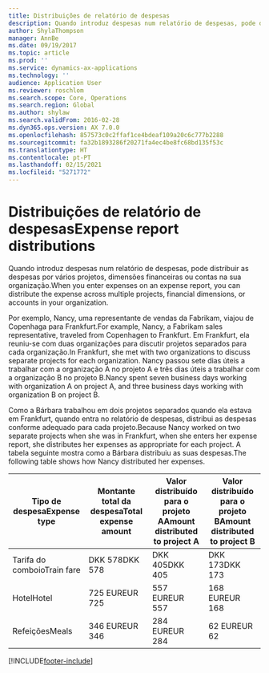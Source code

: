 ```yaml
---
title: Distribuições de relatório de despesas
description: Quando introduz despesas num relatório de despesas, pode distribuir as despesas por vários projetos, entidades legais ou contas na sua organização.
author: ShylaThompson
manager: AnnBe
ms.date: 09/19/2017
ms.topic: article
ms.prod: ''
ms.service: dynamics-ax-applications
ms.technology: ''
audience: Application User
ms.reviewer: roschlom
ms.search.scope: Core, Operations
ms.search.region: Global
ms.author: shylaw
ms.search.validFrom: 2016-02-28
ms.dyn365.ops.version: AX 7.0.0
ms.openlocfilehash: 857573c0c2ffaf1ce4bdeaf109a20c6c777b2288
ms.sourcegitcommit: fa32b1893286f20271fa4ec4be8fc68bd135f53c
ms.translationtype: HT
ms.contentlocale: pt-PT
ms.lasthandoff: 02/15/2021
ms.locfileid: "5271772"
---
```

# <a name="expense-report-distributions"></a><span data-ttu-id="fa77d-103">Distribuições de relatório de despesas</span><span class="sxs-lookup"><span data-stu-id="fa77d-103">Expense report distributions</span></span>

<span data-ttu-id="fa77d-104">Quando introduz despesas num relatório de despesas, pode distribuir as despesas por vários projetos, dimensões financeiras ou contas na sua organização.</span><span class="sxs-lookup"><span data-stu-id="fa77d-104">When you enter expenses on an expense report, you can distribute the expense across multiple projects, financial dimensions, or accounts in your organization.</span></span>

<span data-ttu-id="fa77d-105">Por exemplo, Nancy, uma representante de vendas da Fabrikam, viajou de Copenhaga para Frankfurt.</span><span class="sxs-lookup"><span data-stu-id="fa77d-105">For example, Nancy, a Fabrikam sales representative, traveled from Copenhagen to Frankfurt.</span></span> <span data-ttu-id="fa77d-106">Em Frankfurt, ela reuniu-se com duas organizações para discutir projetos separados para cada organização.</span><span class="sxs-lookup"><span data-stu-id="fa77d-106">In Frankfurt, she met with two organizations to discuss separate projects for each organization.</span></span> <span data-ttu-id="fa77d-107">Nancy passou sete dias úteis a trabalhar com a organização A no projeto A e três dias úteis a trabalhar com a organização B no projeto B.</span><span class="sxs-lookup"><span data-stu-id="fa77d-107">Nancy spent seven business days working with organization A on project A, and three business days working with organization B on project B.</span></span>

<span data-ttu-id="fa77d-108">Como a Bárbara trabalhou em dois projetos separados quando ela estava em Frankfurt, quando entra no relatório de despesas, distribui as despesas conforme adequado para cada projeto.</span><span class="sxs-lookup"><span data-stu-id="fa77d-108">Because Nancy worked on two separate projects when she was in Frankfurt, when she enters her expense report, she distributes her expenses as appropriate for each project.</span></span> <span data-ttu-id="fa77d-109">A tabela seguinte mostra como a Bárbara distribuiu as suas despesas.</span><span class="sxs-lookup"><span data-stu-id="fa77d-109">The following table shows how Nancy distributed her expenses.</span></span>


| <span data-ttu-id="fa77d-110">Tipo de despesa</span><span class="sxs-lookup"><span data-stu-id="fa77d-110">Expense type</span></span> | <span data-ttu-id="fa77d-111">Montante total da despesa</span><span class="sxs-lookup"><span data-stu-id="fa77d-111">Total expense amount</span></span>|<span data-ttu-id="fa77d-112">Valor distribuído para o projeto A</span><span class="sxs-lookup"><span data-stu-id="fa77d-112">Amount distributed to project A</span></span>| <span data-ttu-id="fa77d-113">Valor distribuído para o projeto B</span><span class="sxs-lookup"><span data-stu-id="fa77d-113">Amount distributed to project B</span></span> |
|--------------|---------------------|-------------------------------|---------------------------------|
|<span data-ttu-id="fa77d-114">Tarifa do comboio</span><span class="sxs-lookup"><span data-stu-id="fa77d-114">Train fare</span></span>   |<span data-ttu-id="fa77d-115">DKK 578</span><span class="sxs-lookup"><span data-stu-id="fa77d-115">DKK 578</span></span>              |<span data-ttu-id="fa77d-116">DKK 405</span><span class="sxs-lookup"><span data-stu-id="fa77d-116">DKK 405</span></span>                        |<span data-ttu-id="fa77d-117">DKK 173</span><span class="sxs-lookup"><span data-stu-id="fa77d-117">DKK 173</span></span>                          |
|<span data-ttu-id="fa77d-118">Hotel</span><span class="sxs-lookup"><span data-stu-id="fa77d-118">Hotel</span></span>         |<span data-ttu-id="fa77d-119">725 EUR</span><span class="sxs-lookup"><span data-stu-id="fa77d-119">EUR 725</span></span>              |<span data-ttu-id="fa77d-120">557 EUR</span><span class="sxs-lookup"><span data-stu-id="fa77d-120">EUR 557</span></span>                        |<span data-ttu-id="fa77d-121">168 EUR</span><span class="sxs-lookup"><span data-stu-id="fa77d-121">EUR 168</span></span>                          |
|<span data-ttu-id="fa77d-122">Refeições</span><span class="sxs-lookup"><span data-stu-id="fa77d-122">Meals</span></span>         |<span data-ttu-id="fa77d-123">346 EUR</span><span class="sxs-lookup"><span data-stu-id="fa77d-123">EUR 346</span></span>              |<span data-ttu-id="fa77d-124">284 EUR</span><span class="sxs-lookup"><span data-stu-id="fa77d-124">EUR 284</span></span>                        |<span data-ttu-id="fa77d-125">62 EUR</span><span class="sxs-lookup"><span data-stu-id="fa77d-125">EUR 62</span></span>                           |



[!INCLUDE[footer-include](../includes/footer-banner.md)]